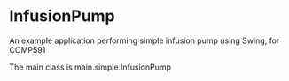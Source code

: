 # InfusionPump
An example application performing simple infusion pump using Swing, for COMP591

The main class is main.simple.InfusionPump
